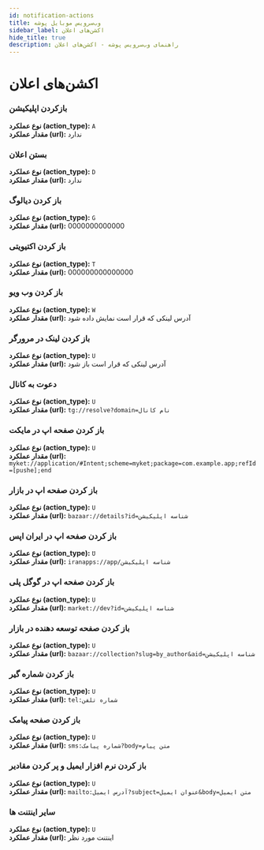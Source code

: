 ```yaml
---
id: notification-actions
title: وب‌سرویس موبایل پوشه
sidebar_label: اکشن‌های اعلان
hide_title: true
description: راهنمای وب‌سرویس پوشه - اکشن‌های اعلان
---
```


# اکشن‌های اعلان


### **بازکردن اپلیکیشن**   
**نوع عملکرد (action_type):** ‍`A`    
**مقدار عملکرد (url):** ندارد

### **بستن اعلان**   
**نوع عملکرد (action_type):** ‍`D`    
**مقدار عملکرد (url):** ندارد

### **باز کردن دیالوگ**   
**نوع عملکرد (action_type):** ‍`G`    
**مقدار عملکرد (url):** 0000000000000

### **باز کردن اکتیویتی**   
**نوع عملکرد (action_type):** ‍`T`    
**مقدار عملکرد (url):** 000000000000000

### **باز کردن وب ویو**   
**نوع عملکرد (action_type):** ‍`W`    
**مقدار عملکرد (url):** آدرس لینکی که قرار است نمایش داده شود

### **باز کردن لینک در مرورگر**   
**نوع عملکرد (action_type):** ‍`U`    
**مقدار عملکرد (url):** آدرس لینکی که قرار است باز شود

### **دعوت به کانال**   
**نوع عملکرد (action_type):** ‍`U`    
**مقدار عملکرد (url):** `tg://resolve?domain=نام کانال`

### **باز کردن صفحه اپ در مایکت**   
**نوع عملکرد (action_type):** ‍`U`    
**مقدار عملکرد (url):**     
`myket://application/#Intent;scheme=myket;package=com.example.app;refId=[pushe];end`

### **باز کردن صفحه اپ در بازار**   
**نوع عملکرد (action_type):** ‍`U`    
**مقدار عملکرد (url):** `bazaar://details?id=شناسه اپلیکیشن`

### **باز کردن صفحه اپ در ایران اپس**   
**نوع عملکرد (action_type):** ‍`َU`    
**مقدار عملکرد (url):** `iranapps://app/شناسه اپلیکیشن`

### **باز کردن صفحه اپ در گوگل پلی**   
**نوع عملکرد (action_type):** ‍`U`    
**مقدار عملکرد (url):** `market://dev?id=شناسه اپلیکیشن`

### **باز کردن صفحه توسعه دهنده در بازار**   
**نوع عملکرد (action_type):** ‍`U`    
**مقدار عملکرد (url):** `bazaar://collection?slug=by_author&aid=شناسه اپلیکیشن`

### **باز کردن شماره گیر**   
**نوع عملکرد (action_type):** ‍`U`    
**مقدار عملکرد (url):** `tel:شماره تلفن`

### **باز کردن صفحه پیامک**   
**نوع عملکرد (action_type):** ‍`U`    
**مقدار عملکرد (url):** `sms:شماره پیامک?body=متن پیام`

### **باز کردن نرم افزار ایمیل و پر کردن مقادیر**   
**نوع عملکرد (action_type):** ‍`U`    
**مقدار عملکرد (url):** `mailto:آدرس ایمیل?subject=عنوان ایمیل&body=متن ایمیل`

### **سایر اینتنت ها**   
**نوع عملکرد (action_type):** ‍`U`    
**مقدار عملکرد (url):** اینتنت مورد نظر
